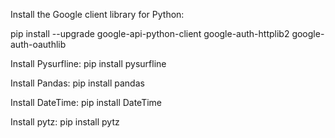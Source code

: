 Install the Google client library for Python:

pip install --upgrade google-api-python-client google-auth-httplib2 google-auth-oauthlib

Install Pysurfline:
pip install pysurfline

Install Pandas:
pip install pandas

Install DateTime:
pip install DateTime

Install pytz: 
pip install pytz
